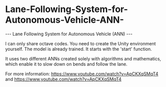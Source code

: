 # Lane-Following-System-for-Autonomous-Vehicle-ANN-
--- Lane Following System for Autonomous Vehicle (ANN) ---

I can only share octave codes. You need to create the Unity environment yourself. The model is already trained.
It starts with the 'start' function.

It uses two different ANNs created solely with algorithms and mathematics, which enable it to slow down on bends and follow the lane.

For more information: https://www.youtube.com/watch?v=ApCKXqSMqT4  and  https://www.youtube.com/watch?v=ApCKXqSMqT4

